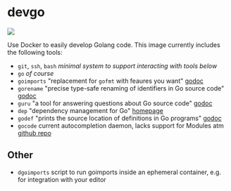# devgo

[![](https://images.microbadger.com/badges/image/ryanbarry/devgo.svg)](https://microbadger.com/images/ryanbarry/devgo "Get your own image badge on microbadger.com")

Use Docker to easily develop Golang code. This image currently includes the following tools:

* `git`, `ssh`, `bash` _minimal system to support interacting with tools below_
* `go` _of course_
* `goimports` "replacement for `gofmt` with feaures you want" [godoc](https://godoc.org/golang.org/x/tools/cmd/goimports)
* `gorename` "precise type-safe renaming of identifiers in Go source code" [godoc](https://godoc.org/golang.org/x/tools/cmd/gorename)
* `guru` "a tool for answering questions about Go source code" [godoc](https://godoc.org/golang.org/x/tools/cmd/guru)
* `dep` "dependency management for Go" [homepage](https://golang.github.io/dep/)
* `godef` "prints the source location of definitions in Go programs" [godoc](https://godoc.org/github.com/rogpeppe/godef)
* `gocode` current autocompletion daemon, lacks support for Modules atm [github repo](https://github.com/mdempsky/gocode)

## Other

* `dgoimports` script to run goimports inside an ephemeral container, e.g. for integration with your editor
